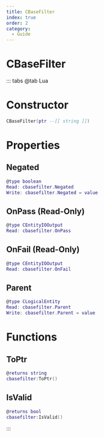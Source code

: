 ```yaml
---
title: CBaseFilter
index: true
order: 2
category:
  - Guide
---
```


# CBaseFilter

::: tabs
@tab Lua
# Constructor
```lua
CBaseFilter(ptr --[[ string ]])
```
# Properties
## Negated 
```lua
@type boolean
Read: cbasefilter.Negated
Write: cbasefilter.Negated = value
```
## OnPass (Read-Only)
```lua
@type CEntityIOOutput
Read: cbasefilter.OnPass
```
## OnFail (Read-Only)
```lua
@type CEntityIOOutput
Read: cbasefilter.OnFail
```
## Parent 
```lua
@type CLogicalEntity
Read: cbasefilter.Parent
Write: cbasefilter.Parent = value
```
# Functions
## ToPtr
```lua
@returns string
cbasefilter:ToPtr()
```
## IsValid
```lua
@returns bool
cbasefilter:IsValid()
```

:::